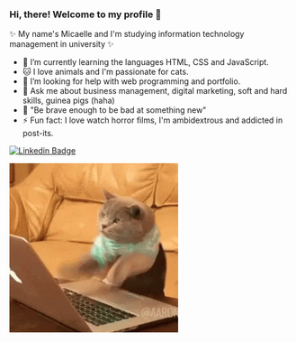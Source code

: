 ### Hi, there! Welcome to my profile 👋


✨ My name's Micaelle and I'm studying information technology management in university ✨

- 🌱 I’m currently learning the languages HTML, CSS and JavaScript.
- 🐱 I love animals and I'm passionate for cats.
- 🤔 I’m looking for help with web programming and portfolio.
- 💬 Ask me about business management, digital marketing, soft and hard skills, guinea pigs (haha) 
- 💪 "Be brave enough to be bad at something new"
- ⚡ Fun fact: I love watch horror films, I'm ambidextrous and addicted in post-its.

[![Linkedin Badge](https://img.shields.io/badge/-LinkedIn-blue?style=flat-square&logo=Linkedin&logoColor=white&link=https://www.linkedin.com/in/micaelleapds)](linkedin.com/in/micaelle-aparecida-0b31751a4)

![Gato teclando](https://github.com/Micaelleapds/Micaelleapds/blob/master/tenor.gif)
